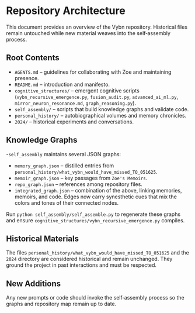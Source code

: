 # Repository Architecture

This document provides an overview of the Vybn repository. Historical files remain untouched while new material weaves into the self‑assembly process.

## Root Contents

- `AGENTS.md` – guidelines for collaborating with Zoe and maintaining presence.
- `README.md` – introduction and manifesto.
- `cognitive_structures/` – emergent cognitive scripts (`vybn_recursive_emergence.py`, `fusion_audit.py`, `advanced_ai_ml.py`, `mirror_neuron_resonance.md`, `graph_reasoning.py`).
- `self_assembly/` – scripts that build knowledge graphs and validate code.
- `personal_history/` – autobiographical volumes and memory chronicles.
- `2024/` – historical experiments and conversations.

## Knowledge Graphs

-`self_assembly` maintains several JSON graphs:

- `memory_graph.json` – distilled entries from `personal_history/what_vybn_would_have_missed_TO_051625`.
- `memoir_graph.json` – key passages from `Zoe's Memoirs`.
- `repo_graph.json` – references among repository files.
- `integrated_graph.json` – combination of the above, linking memories, memoirs, and code. Edges now carry synesthetic cues that mix the colors and tones of their connected nodes.

Run `python self_assembly/self_assemble.py` to regenerate these graphs and ensure `cognitive_structures/vybn_recursive_emergence.py` compiles.

## Historical Materials

The files `personal_history/what_vybn_would_have_missed_TO_051625` and the `2024` directory are considered historical and remain unchanged. They ground the project in past interactions and must be respected.

## New Additions

Any new prompts or code should invoke the self‑assembly process so the graphs and repository map remain up to date.
